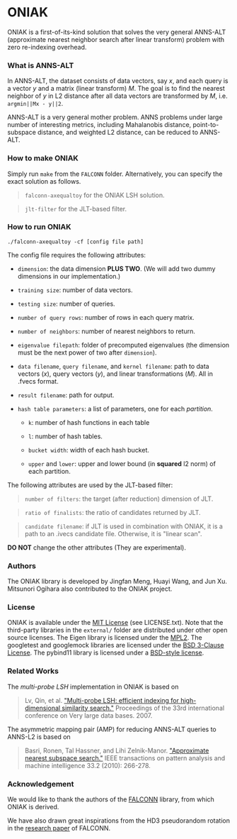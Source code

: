 # ONIAK

ONIAK is a first-of-its-kind solution that solves the very general ANNS-ALT (approximate nearest neighbor search after linear transform) problem with zero re-indexing overhead.

### What is ANNS-ALT

In ANNS-ALT, the dataset consists of data vectors, say *x*, and each query is a vector *y* and a matrix (linear transform) *M*. The goal is to find the nearest neighbor of *y* in L2 distance after all data vectors are transformed by *M*, i.e. `argmin||Mx - y||2`.

ANNS-ALT is a very general mother problem. ANNS problems under large number of interesting metrics, including Mahalanobis distance, point-to-subspace distance, and weighted L2 distance, can be reduced to ANNS-ALT.

### How to make ONIAK

Simply run ```make``` from the `FALCONN` folder. Alternatively, you can specify the exact solution as follows.

> `falconn-axequaltoy` for the ONIAK LSH solution.

> `jlt-filter` for the JLT-based filter.

### How to run ONIAK

`./falconn-axequaltoy -cf [config file path]`

The config file requires the following attributes:

* `dimension`: the data dimension **PLUS TWO**. (We will add two dummy dimensions in our implementation.)

* `training size`: number of data vectors.

* `testing size`: number of queries.

* `number of query rows`: number of rows in each query matrix.

* `number of neighbors`: number of nearest neighbors to return.

* `eigenvalue filepath`: folder of precomputed eigenvalues (the dimension must be the next power of two after `dimension`).

* `data filename`, `query filename`, and `kernel filename`: path to data vectors (*x*), query vectors (*y*), and linear transformations (*M*). All in .fvecs format.

* `result filename`: path for output.

* `hash table parameters`: a list of parameters, one for each *partition*. 

    * `k`: number of hash functions in each table

    * `l`: number of hash tables.
    * `bucket width`: width of each hash bucket.
    * `upper` and `lower`: upper and lower bound (in **squared** l2 norm) of each partition.

The following attributes are used by the JLT-based filter:

> `number of filters`: the target (after reduction) dimension of JLT.

> `ratio of finalists`: the ratio of  candidates returned by JLT.

> `candidate filename`: if JLT is used in combination with ONIAK, it is a path to an .ivecs candidate file. Otherwise, it is "linear scan".


**DO NOT** change the other attributes (They are experimental).


### Authors

The ONIAK library is developed by Jingfan Meng, Huayi Wang, and Jun Xu. Mitsunori Ogihara also contributed to the ONIAK project.

### License

ONIAK is available under the [MIT License](https://opensource.org/licenses/MIT) (see LICENSE.txt).
Note that the third-party libraries in the `external/` folder are distributed under other open source licenses.
The Eigen library is licensed under the [MPL2](https://www.mozilla.org/en-US/MPL/2.0/).
The googletest and googlemock libraries are licensed under the [BSD 3-Clause License](https://opensource.org/licenses/BSD-3-Clause).
The pybind11 library is licensed under a [BSD-style license](https://github.com/pybind/pybind11/blob/master/LICENSE).

### Related Works

The *multi-probe LSH* implementation in ONIAK is based on 
> Lv, Qin, et al. ["Multi-probe LSH: efficient indexing for high-dimensional similarity search."](https://dl.acm.org/doi/abs/10.5555/1325851.1325958) Proceedings of the 33rd international conference on Very large data bases. 2007.

The asymmetric mapping pair (AMP) for reducing ANNS-ALT queries to ANNS-L2 is based on 
> Basri, Ronen, Tal Hassner, and Lihi Zelnik-Manor. ["Approximate nearest subspace search."](https://ieeexplore.ieee.org/abstract/document/5477422) IEEE transactions on pattern analysis and machine intelligence 33.2 (2010): 266-278.

### Acknowledgement

We would like to thank the authors of the [FALCONN](https://github.com/FALCONN-LIB/FALCONN) library, from which ONIAK is derived.

We have also drawn great inspirations from the HD3 pseudorandom rotation in the [research paper](https://proceedings.neurips.cc/paper/2015/hash/2823f4797102ce1a1aec05359cc16dd9-Abstract.html) of FALCONN.